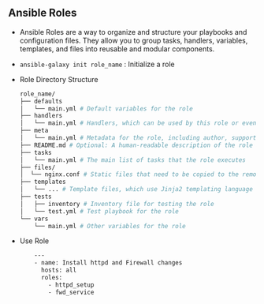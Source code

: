 ## Ansible Roles

- Ansible Roles are a way to organize and structure your playbooks and configuration files. They allow you to group tasks, handlers, variables, templates, and files into reusable and modular components.

- `ansible-galaxy init role_name`  : Initialize a role

- Role Directory Structure
    ```bash
    role_name/
    ├── defaults
    │   └── main.yml # Default variables for the role
    ├── handlers
    │   └── main.yml # Handlers, which can be used by this role or even anywhere outside this role
    ├── meta
    │   └── main.yml # Metadata for the role, including author, support details, and dependencies
    ├── README.md # Optional: A human-readable description of the role and its requirements
    ├── tasks
    │   └── main.yml # The main list of tasks that the role executes
    ├── files/
    │  └── nginx.conf # Static files that need to be copied to the remote hosts.
    ├── templates
    │   └── ... # Template files, which use Jinja2 templating language
    ├── tests
    │   ├── inventory # Inventory file for testing the role
    │   └── test.yml # Test playbook for the role
    └── vars
        └── main.yml # Other variables for the role
    ```

- Use Role
    ```bash
        ---
        - name: Install httpd and Firewall changes
          hosts: all
          roles:
            - httpd_setup
            - fwd_service 
    ```